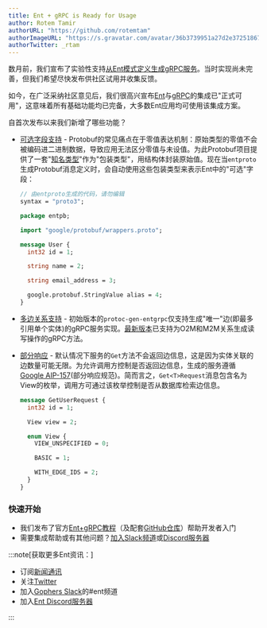 ```yaml
---
title: Ent + gRPC is Ready for Usage
author: Rotem Tamir
authorURL: "https://github.com/rotemtam"
authorImageURL: "https://s.gravatar.com/avatar/36b3739951a27d2e37251867b7d44b1a?s=80"
authorTwitter: _rtam
---
```


数月前，我们宣布了实验性支持[从Ent模式定义生成gRPC服务](https://entgo.io/blog/2021/03/18/generating-a-grpc-server-with-ent)。当时实现尚未完善，但我们希望尽快发布供社区试用并收集反馈。

如今，在广泛采纳社区意见后，我们很高兴宣布[Ent](https://entgo.io)与[gRPC](https://grpc.io)的集成已"正式可用"，这意味着所有基础功能均已完备，大多数Ent应用均可使用该集成方案。

自首次发布以来我们新增了哪些功能？

- [可选字段支持](https://entgo.io/docs/grpc-optional-fields) - Protobuf的常见痛点在于零值表达机制：原始类型的零值不会被编码进二进制数据，导致应用无法区分零值与未设值。为此Protobuf项目提供了一套"[知名类型](https://developers.google.com/protocol-buffers/docs/reference/google.protobuf)"作为"包装类型"，用结构体封装原始值。现在当`entproto`生成Protobuf消息定义时，会自动使用这些包装类型来表示Ent中的"可选"字段：
  ```protobuf {15}
  // 由entproto生成的代码，请勿编辑
  syntax = "proto3";
  
  package entpb;
  
  import "google/protobuf/wrappers.proto";
  
  message User {
    int32 id = 1;
  
    string name = 2;
  
    string email_address = 3;
  
    google.protobuf.StringValue alias = 4;
  }
  ```

- [多边关系支持](https://entgo.io/docs/grpc-edges) - 初始版本的`protoc-gen-entgrpc`仅支持生成"唯一"边(即最多引用单个实体)的gRPC服务实现。[最新版本](https://github.com/ent/contrib/commit/bf9430fbba45a808bc054144f9711833c76bf05c)已支持为O2M和M2M关系生成读写操作的gRPC方法。
- [部分响应](https://entgo.io/docs/grpc-edges#retrieving-edge-ids-for-entities) - 默认情况下服务的`Get`方法不会返回边信息，这是因为实体关联的边数量可能无限。为允许调用方控制是否返回边信息，生成的服务遵循[Google AIP-157](https://google.aip.dev/157)(部分响应规范)。简而言之，`Get<T>Request`消息包含名为View的枚举，调用方可通过该枚举控制是否从数据库检索边信息。
  
  ```protobuf {6-12}
  message GetUserRequest {
    int32 id = 1;
  
    View view = 2;
  
    enum View {
      VIEW_UNSPECIFIED = 0;
  
      BASIC = 1;
  
      WITH_EDGE_IDS = 2;
    }
  }
  ```

### 快速开始

- 我们发布了官方[Ent+gRPC教程](https://entgo.io/docs/grpc-intro)（及配套[GitHub仓库](https://github.com/rotemtam/ent-grpc-example)）帮助开发者入门
- 需要集成帮助或有其他问题？[加入Slack频道](https://entgo.io/docs/slack)或[Discord服务器](https://discord.gg/qZmPgTE6RX)

:::note[获取更多Ent资讯：]

- 订阅[新闻通讯](https://entgo.substack.com/)
- 关注[Twitter](https://twitter.com/entgo_io)
- 加入[Gophers Slack](https://entgo.io/docs/slack)的#ent频道
- 加入[Ent Discord服务器](https://discord.gg/qZmPgTE6RX)

:::